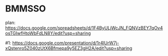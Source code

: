 # BMMSSO
plan: https://docs.google.com/spreadsheets/d/1F4ByULjWcJN_FQNVzBEY7qOv4osTGIwfHtoWbFdLN8Y/edit?usp=sharing

#1: https://docs.google.com/presentation/d/1r4lUrW7j-xQstenro5Z040zUtX6Bfmepa9y5EZ3gH2A/edit?usp=sharing 
